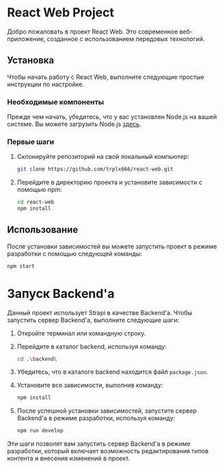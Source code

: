 # React Web Project

Добро пожаловать в проект React Web. Это современное веб-приложение, созданное с использованием передовых технологий.

## Установка

Чтобы начать работу с React Web, выполните следующие простые инструкции по настройке.

### Необходимые компоненты

Прежде чем начать, убедитесь, что у вас установлен Node.js на вашей системе. Вы можете загрузить Node.js [здесь](https://nodejs.org/).

### Первые шаги

1. Склонируйте репозиторий на свой локальный компьютер:

    ```bash
    git clone https://github.com/trplx666/react-web.git
    ```

2. Перейдите в директорию проекта и установите зависимости с помощью npm:

    ```bash
    cd react-web
    npm install
    ```

## Использование

После установки зависимостей вы можете запустить проект в режиме разработки с помощью следующей команды:

```bash
npm start
```

# Запуск Backend'а

Данный проект использует Strapi в качестве Backend'а. Чтобы запустить сервер Backend'а, выполните следующие шаги:

1. Откройте терминал или командную строку.
2. Перейдите в каталог backend, используя команду:

    ```bash
    cd .\backend\
    ```

3. Убедитесь, что в каталоге backend находится файл `package.json`.
4. Установите все зависимости, выполнив команду:

    ```bash
    npm install
    ```

5. После успешной установки зависимостей, запустите сервер Backend'а в режиме разработки, используя команду:

    ```bash
    npm run develop
    ```

Эти шаги позволят вам запустить сервер Backend'а в режиме разработки, который включает возможность редактирования типов контента и внесения изменений в проект.